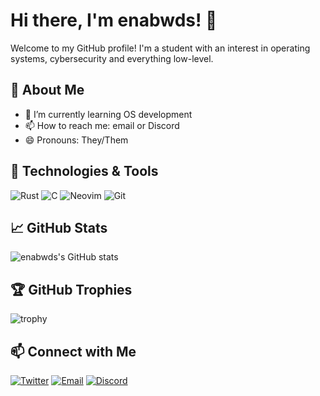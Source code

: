 # Hi there, I'm enabwds! 👋

Welcome to my GitHub profile! I'm a student with an interest in operating systems, cybersecurity and everything low-level.

## 🚀 About Me

- 🌱 I’m currently learning OS development
- 📫 How to reach me: email or Discord
- 😄 Pronouns: They/Them
  
## 🔧 Technologies & Tools

![Rust](https://img.shields.io/badge/-Rust-333?style=flat&logo=rust)
![C](https://img.shields.io/badge/-C-333?style=flat&logo=c)
![Neovim](https://img.shields.io/badge/-Neovim-333?style=flat&logo=neovim)
![Git](https://img.shields.io/badge/-Git-333?style=flat&logo=git)

## 📈 GitHub Stats

![enabwds's GitHub stats](https://github-readme-stats.vercel.app/api?username=enabwds&show_icons=true&theme=radical)

## 🏆 GitHub Trophies

![trophy](https://github-profile-trophy.vercel.app/?username=enabwds&theme=radical)

## 📫 Connect with Me

[![Twitter](https://img.shields.io/badge/-Twitter-333?style=flat&logo=twitter)](https://twitter.com/YohannNihalani)
[![Email](https://img.shields.io/badge/-Email-333?style=flat&logo=gmail)](mailto:nihalaniyohann2@gmail.com)
[![Discord](https://img.shields.io/badge/-Discord-333?style=flat&logo=discord)](https://discord.com/users/670944419834494976)
